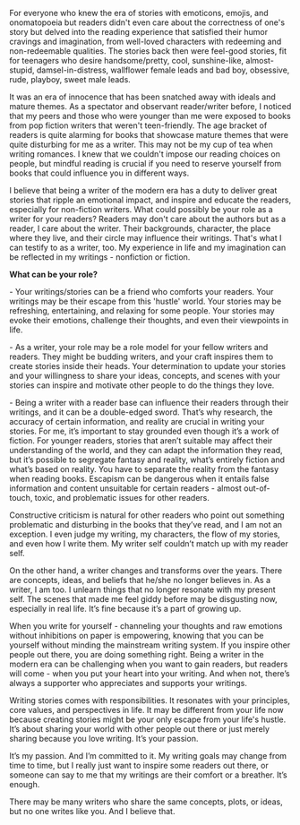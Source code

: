 For everyone who knew the era of stories with emoticons, emojis, and onomatopoeia but readers didn't even care about the correctness of one's story but delved into the reading experience that satisfied their humor cravings and imagination, from well-loved characters with redeeming and non-redeemable qualities. The stories back then were feel-good stories, fit for teenagers who desire handsome/pretty, cool, sunshine-like, almost-stupid, damsel-in-distress, wallflower female leads and bad boy, obsessive, rude, playboy, sweet male leads. 

It was an era of innocence that has been snatched away with ideals and mature themes. As a spectator and observant reader/writer before, I noticed that my peers and those who were younger than me were exposed to books from pop fiction writers that weren't teen-friendly. The age bracket of readers is quite alarming for books that showcase mature themes that were quite disturbing for me as a writer. This may not be my cup of tea when writing romances. I knew that we couldn't impose our reading choices on people, but mindful reading is crucial if you need to reserve yourself from books that could influence you in different ways. 

I believe that being a writer of the modern era has a duty to deliver great stories that ripple an emotional impact, and inspire and educate the readers, especially for non-fiction writers. What could possibly be your role as a writer for your readers? Readers may don't care about the authors but as a reader, I care about the writer. Their backgrounds, character, the place where they live, and their circle may influence their writings. That's what I can testify to as a writer, too. My experience in life and my imagination can be reflected in my writings \- nonfiction or fiction. 

**What can be your role?** 

\- Your writings/stories can be a friend who comforts your readers. Your writings may be their escape from this 'hustle' world. Your stories may be refreshing, entertaining, and relaxing for some people. Your stories may evoke their emotions, challenge their thoughts, and even their viewpoints in life. 

\- As a writer, your role may be a role model for your fellow writers and readers. They might be budding writers, and your craft inspires them to create stories inside their heads. Your determination to update your stories and your willingness to share your ideas, concepts, and scenes with your stories can inspire and motivate other people to do the things they love. 

\- Being a writer with a reader base can influence their readers through their writings, and it can be a double-edged sword. That’s why research, the accuracy of certain information, and reality are crucial in writing your stories. For me, it’s important to stay grounded even though it’s a work of fiction. For younger readers, stories that aren’t suitable may affect their understanding of the world, and they can adapt the information they read, but it’s possible to segregate fantasy and reality, what’s entirely fiction and what’s based on reality. You have to separate the reality from the fantasy when reading books. Escapism can be dangerous when it entails false information and content unsuitable for certain readers \- almost out-of-touch, toxic, and problematic issues for other readers. 

Constructive criticism is natural for other readers who point out something problematic and disturbing in the books that they’ve read, and I am not an exception. I even judge my writing, my characters, the flow of my stories, and even how I write them. My writer self couldn’t match up with my reader self. 

On the other hand, a writer changes and transforms over the years. There are concepts, ideas, and beliefs that he/she no longer believes in. As a writer, I am too. I unlearn things that no longer resonate with my present self. The scenes that made me feel giddy before may be disgusting now, especially in real life. It’s fine because it’s a part of growing up. 

When you write for yourself \- channeling your thoughts and raw emotions without inhibitions on paper is empowering, knowing that you can be yourself without minding the mainstream writing system. If you inspire other people out there, you are doing something right. Being a writer in the modern era can be challenging when you want to gain readers, but readers will come \- when you put your heart into your writing. And when not, there’s always a supporter who appreciates and supports your writings. 

Writing stories comes with responsibilities. It resonates with your principles, core values, and perspectives in life. It may be different from your life now because creating stories might be your only escape from your life's hustle. It’s about sharing your world with other people out there or just merely sharing because you love writing. It’s your passion. 

It’s my passion. And I’m committed to it. My writing goals may change from time to time, but I really just want to inspire some readers out there, or someone can say to me that my writings are their comfort or a breather. It’s enough. 

There may be many writers who share the same concepts, plots, or ideas, but no one writes like you. And I believe that. 
